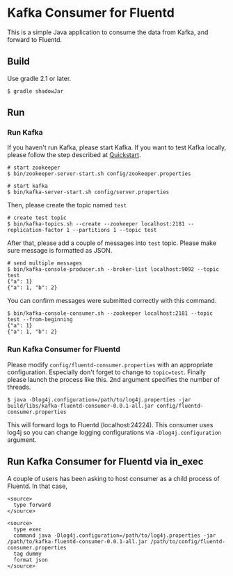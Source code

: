# Kafka Consumer for Fluentd

This is a simple Java application to consume the data from Kafka, and forward to Fluentd.

## Build

Use gradle 2.1 or later.

    $ gradle shadowJar

## Run

### Run Kafka

If you haven't run Kafka, please start Kafka. If you want to test Kafka locally, please follow the step described at [Quickstart](http://kafka.apache.org/documentation.html#quickstart).

    # start zookeeper
    $ bin/zookeeper-server-start.sh config/zookeeper.properties
    
    # start kafka
    $ bin/kafka-server-start.sh config/server.properties

Then, please create the topic named `test`

    # create test topic
    $ bin/kafka-topics.sh --create --zookeeper localhost:2181 --replication-factor 1 --partitions 1 --topic test

After that, please add a couple of messages into `test` topic. Please make sure message is formatted as JSON.

    # send multiple messages
    $ bin/kafka-console-producer.sh --broker-list localhost:9092 --topic test 
    {"a": 1}
    {"a": 1, "b": 2}

You can confirm messages were submitted correctly with this command.

    $ bin/kafka-console-consumer.sh --zookeeper localhost:2181 --topic test --from-beginning
    {"a": 1}
    {"a": 1, "b": 2}

### Run Kafka Consumer for Fluentd

Please modify `config/fluentd-consumer.properties` with an appropriate configuration. Especially don't forget to change to `topic=test`. Finally please launch the process like this. 2nd argument specifies the number of threads.

    $ java -Dlog4j.configuration=/path/to/log4j.properties -jar build/libs/kafka-fluentd-consumer-0.0.1-all.jar config/fluentd-consumer.properties

This will forward logs to Fluentd (localhost:24224). This consumer uses log4j so you can change logging configurations via `-Dlog4j.configuration` argument.

## Run Kafka Consumer for Fluentd via in_exec

A couple of users has been asking to host consumer as a child process of Fluentd. In that case, 

    <source>
      type forward
    </source>
    
    <source>
      type exec
      command java -Dlog4j.configuration=/path/to/log4j.properties -jar /path/to/kafka-fluentd-consumer-0.0.1-all.jar /path/to/config/fluentd-consumer.properties
      tag dummy
      format json
    </source>
